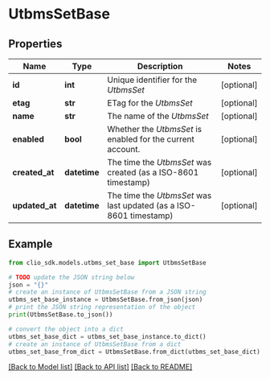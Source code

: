 # UtbmsSetBase


## Properties

Name | Type | Description | Notes
------------ | ------------- | ------------- | -------------
**id** | **int** | Unique identifier for the *UtbmsSet* | [optional] 
**etag** | **str** | ETag for the *UtbmsSet* | [optional] 
**name** | **str** | The name of the *UtbmsSet* | [optional] 
**enabled** | **bool** | Whether the *UtbmsSet* is enabled for the current account. | [optional] 
**created_at** | **datetime** | The time the *UtbmsSet* was created (as a ISO-8601 timestamp) | [optional] 
**updated_at** | **datetime** | The time the *UtbmsSet* was last updated (as a ISO-8601 timestamp) | [optional] 

## Example

```python
from clio_sdk.models.utbms_set_base import UtbmsSetBase

# TODO update the JSON string below
json = "{}"
# create an instance of UtbmsSetBase from a JSON string
utbms_set_base_instance = UtbmsSetBase.from_json(json)
# print the JSON string representation of the object
print(UtbmsSetBase.to_json())

# convert the object into a dict
utbms_set_base_dict = utbms_set_base_instance.to_dict()
# create an instance of UtbmsSetBase from a dict
utbms_set_base_from_dict = UtbmsSetBase.from_dict(utbms_set_base_dict)
```
[[Back to Model list]](../README.md#documentation-for-models) [[Back to API list]](../README.md#documentation-for-api-endpoints) [[Back to README]](../README.md)



